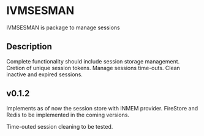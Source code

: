 # IVMSESMAN
IVMSESMAN is package to manage sessions

## Description
Complete functionality should include session storage management. Cretion of unique session tokens.
Manage sessions time-outs. Clean inactive and expired sessions.

## v0.1.2

Implements as of now the session store with INMEM provider.
FireStore and Redis to be implemented in the coming versions.

Time-outed session cleaning to be tested.
